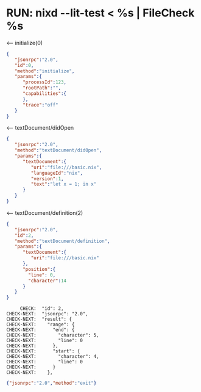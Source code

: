 
# RUN: nixd --lit-test < %s | FileCheck %s

<-- initialize(0)

```json
{
   "jsonrpc":"2.0",
   "id":0,
   "method":"initialize",
   "params":{
      "processId":123,
      "rootPath":"",
      "capabilities":{
      },
      "trace":"off"
   }
}
```


<-- textDocument/didOpen

```json
{
   "jsonrpc":"2.0",
   "method":"textDocument/didOpen",
   "params":{
      "textDocument":{
         "uri":"file:///basic.nix",
         "languageId":"nix",
         "version":1,
         "text":"let x = 1; in x"
      }
   }
}
```

<-- textDocument/definition(2)


```json
{
   "jsonrpc":"2.0",
   "id":2,
   "method":"textDocument/definition",
   "params":{
      "textDocument":{
         "uri":"file:///basic.nix"
      },
      "position":{
        "line": 0,
        "character":14
      }
   }
}
```

```
     CHECK:  "id": 2,
CHECK-NEXT:  "jsonrpc": "2.0",
CHECK-NEXT:  "result": {
CHECK-NEXT:    "range": {
CHECK-NEXT:      "end": {
CHECK-NEXT:        "character": 5,
CHECK-NEXT:        "line": 0
CHECK-NEXT:      },
CHECK-NEXT:      "start": {
CHECK-NEXT:        "character": 4,
CHECK-NEXT:        "line": 0
CHECK-NEXT:      }
CHECK-NEXT:    },
```


```json
{"jsonrpc":"2.0","method":"exit"}
```
